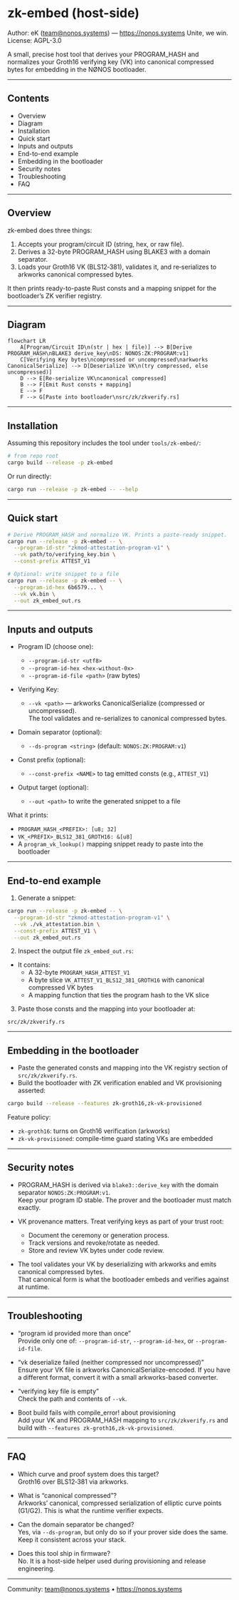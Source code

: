 # zk-embed (host-side)

Author: eK (team@nonos.systems) — https://nonos.systems  Unite, we win.
License: AGPL-3.0

A small, precise host tool that derives your PROGRAM_HASH and normalizes your Groth16 verifying key (VK) into canonical compressed bytes for embedding in the NØNOS bootloader.

---

## Contents

- Overview
- Diagram
- Installation
- Quick start
- Inputs and outputs
- End-to-end example
- Embedding in the bootloader
- Security notes
- Troubleshooting
- FAQ

---

## Overview

zk-embed does three things:

1) Accepts your program/circuit ID (string, hex, or raw file).  
2) Derives a 32-byte PROGRAM_HASH using BLAKE3 with a domain separator.  
3) Loads your Groth16 VK (BLS12‑381), validates it, and re‑serializes to arkworks canonical compressed bytes.

It then prints ready-to-paste Rust consts and a mapping snippet for the bootloader’s ZK verifier registry.

---

## Diagram

```mermaid
flowchart LR
    A[Program/Circuit ID\n(str | hex | file)] --> B[Derive PROGRAM_HASH\nBLAKE3 derive_key\nDS: NONOS:ZK:PROGRAM:v1]
    C[Verifying Key bytes\ncompressed or uncompressed\narkworks CanonicalSerialize] --> D[Deserialize VK\n(try compressed, else uncompressed)]
    D --> E[Re-serialize VK\ncanonical compressed]
    B --> F[Emit Rust consts + mapping]
    E --> F
    F --> G[Paste into bootloader\nsrc/zk/zkverify.rs]
```

---

## Installation

Assuming this repository includes the tool under `tools/zk-embed/`:

```bash
# from repo root
cargo build --release -p zk-embed
```

Or run directly:

```bash
cargo run --release -p zk-embed -- --help
```

---

## Quick start

```bash
# Derive PROGRAM_HASH and normalize VK. Prints a paste-ready snippet.
cargo run --release -p zk-embed -- \
  --program-id-str "zkmod-attestation-program-v1" \
  --vk path/to/verifying_key.bin \
  --const-prefix ATTEST_V1

# Optional: write snippet to a file
cargo run --release -p zk-embed -- \
  --program-id-hex 6b6579... \
  --vk vk.bin \
  --out zk_embed_out.rs
```

---

## Inputs and outputs

- Program ID (choose one):
  - `--program-id-str <utf8>`
  - `--program-id-hex <hex-without-0x>`
  - `--program-id-file <path>` (raw bytes)

- Verifying Key:
  - `--vk <path>` — arkworks CanonicalSerialize (compressed or uncompressed).  
    The tool validates and re-serializes to canonical compressed bytes.

- Domain separator (optional):
  - `--ds-program <string>` (default: `NONOS:ZK:PROGRAM:v1`)

- Const prefix (optional):
  - `--const-prefix <NAME>` to tag emitted consts (e.g., `ATTEST_V1`)

- Output target (optional):
  - `--out <path>` to write the generated snippet to a file

What it prints:

- `PROGRAM_HASH_<PREFIX>: [u8; 32]`
- `VK_<PREFIX>_BLS12_381_GROTH16: &[u8]`
- A `program_vk_lookup()` mapping snippet ready to paste into the bootloader

---

## End-to-end example

1) Generate a snippet:

```bash
cargo run --release -p zk-embed -- \
  --program-id-str "zkmod-attestation-program-v1" \
  --vk ./vk_attestation.bin \
  --const-prefix ATTEST_V1 \
  --out zk_embed_out.rs
```

2) Inspect the output file `zk_embed_out.rs`:

- It contains:
  - A 32-byte `PROGRAM_HASH_ATTEST_V1`
  - A byte slice `VK_ATTEST_V1_BLS12_381_GROTH16` with canonical compressed VK bytes
  - A mapping function that ties the program hash to the VK slice

3) Paste those consts and the mapping into your bootloader at:

```
src/zk/zkverify.rs
```

---

## Embedding in the bootloader

- Paste the generated consts and mapping into the VK registry section of `src/zk/zkverify.rs`.
- Build the bootloader with ZK verification enabled and VK provisioning asserted:

```bash
cargo build --release --features zk-groth16,zk-vk-provisioned
```

Feature policy:

- `zk-groth16`: turns on Groth16 verification (arkworks)
- `zk-vk-provisioned`: compile-time guard stating VKs are embedded

---

## Security notes

- PROGRAM_HASH is derived via `blake3::derive_key` with the domain separator `NONOS:ZK:PROGRAM:v1`.  
  Keep your program ID stable. The prover and the bootloader must match exactly.

- VK provenance matters. Treat verifying keys as part of your trust root:
  - Document the ceremony or generation process.
  - Track versions and revoke/rotate as needed.
  - Store and review VK bytes under code review.

- The tool validates your VK by deserializing with arkworks and emits canonical compressed bytes.  
  That canonical form is what the bootloader embeds and verifies against at runtime.

---

## Troubleshooting

- “program id provided more than once”  
  Provide only one of: `--program-id-str`, `--program-id-hex`, or `--program-id-file`.

- “vk deserialize failed (neither compressed nor uncompressed)”  
  Ensure your VK file is arkworks CanonicalSerialize-encoded. If you have a different format, convert it with a small arkworks-based converter.

- “verifying key file is empty”  
  Check the path and contents of `--vk`.

- Boot build fails with compile_error! about provisioning  
  Add your VK and PROGRAM_HASH mapping to `src/zk/zkverify.rs` and build with `--features zk-groth16,zk-vk-provisioned`.

---

## FAQ

- Which curve and proof system does this target?  
  Groth16 over BLS12‑381 via arkworks.

- What is “canonical compressed”?  
  Arkworks’ canonical, compressed serialization of elliptic curve points (G1/G2). This is what the runtime verifier expects.

- Can the domain separator be changed?  
  Yes, via `--ds-program`, but only do so if your prover side does the same. Keep it consistent across your stack.

- Does this tool ship in firmware?  
  No. It is a host-side helper used during provisioning and release engineering.

---

Community: team@nonos.systems • https://nonos.systems
